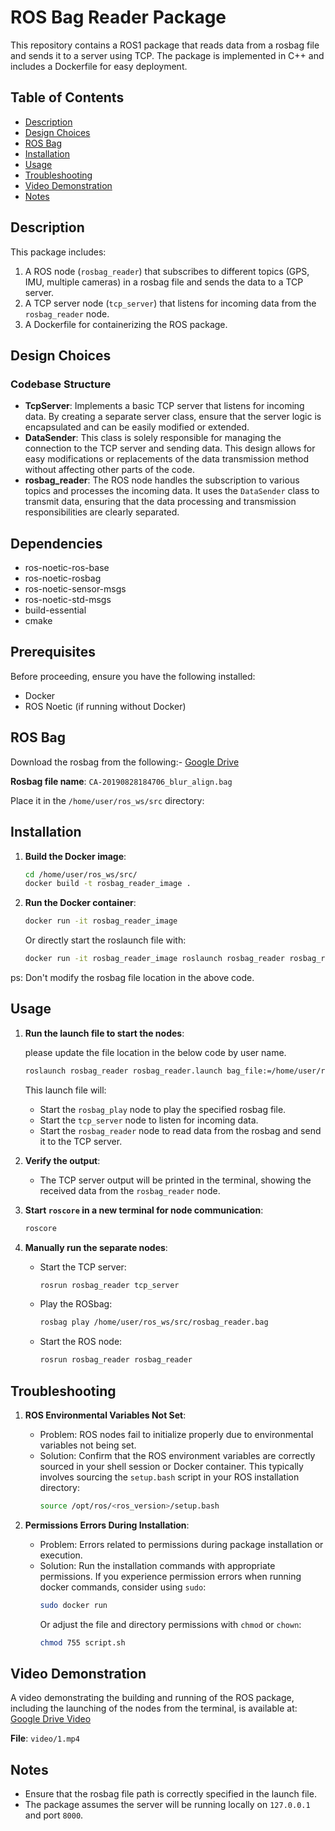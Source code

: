 # ROS Bag Reader Package

This repository contains a ROS1 package that reads data from a rosbag file and sends it to a server using TCP. 
The package is implemented in C++ and includes a Dockerfile for easy deployment.

## Table of Contents
- [Description](#description)
- [Design Choices](#design-choices)
- [ROS Bag](#ros-bag)
- [Installation](#installation)
- [Usage](#usage)
- [Troubleshooting](#troubleshooting)
- [Video Demonstration](#video-demonstration)
- [Notes](#notes)

## Description

This package includes:
1. A ROS node (`rosbag_reader`) that subscribes to different topics (GPS, IMU, multiple cameras) in a rosbag file and sends the data to a TCP server.
2. A TCP server node (`tcp_server`) that listens for incoming data from the `rosbag_reader` node.
3. A Dockerfile for containerizing the ROS package.

## Design Choices

### Codebase Structure
- **TcpServer**:
  Implements a basic TCP server that listens for incoming data. By creating a separate server class, ensure that the server logic is encapsulated and can be easily modified or extended.
- **DataSender**:
  This class is solely responsible for managing the connection to the TCP server and sending data. This design allows for easy modifications or replacements of the data transmission method without affecting other parts of the code.
- **rosbag_reader**:
  The ROS node handles the subscription to various topics and processes the incoming data. It uses the `DataSender` class to transmit data, ensuring that the data processing and transmission responsibilities are clearly separated.

## Dependencies

- ros-noetic-ros-base
- ros-noetic-rosbag
- ros-noetic-sensor-msgs
- ros-noetic-std-msgs
- build-essential
- cmake

## Prerequisites

Before proceeding, ensure you have the following installed:
- Docker
- ROS Noetic (if running without Docker)
  
## ROS Bag

Download the rosbag from the following:-
[Google Drive](https://drive.google.com/drive/folders/121qGshjIAAgGuKmm3uYHv3SwXey7lXd3)

**Rosbag file name**: `CA-20190828184706_blur_align.bag`

Place it in the `/home/user/ros_ws/src` directory:

## Installation

1. **Build the Docker image**:
    ```sh
    cd /home/user/ros_ws/src/
    docker build -t rosbag_reader_image .
    ```

2. **Run the Docker container**:
    ```sh
    docker run -it rosbag_reader_image
    ```
   Or directly start the roslaunch file with:
    ```sh
    docker run -it rosbag_reader_image roslaunch rosbag_reader rosbag_reader.launch bag_file:=/home/user/ros_ws/src/rosbag_reader.bag 
    ```
 ps: Don't modify the rosbag file location in the above code.
 
## Usage

1. **Run the launch file to start the nodes**:
   
   please update the file location in the below code by user name.
    ```sh
    roslaunch rosbag_reader rosbag_reader.launch bag_file:=/home/user/ros_ws/src/rosbag_reader.bag
    ```

    This launch file will:
    - Start the `rosbag_play` node to play the specified rosbag file.
    - Start the `tcp_server` node to listen for incoming data.
    - Start the `rosbag_reader` node to read data from the rosbag and send it to the TCP server.

3. **Verify the output**:
    - The TCP server output will be printed in the terminal, showing the received data from the `rosbag_reader` node.

4. **Start `roscore` in a new terminal for node communication**:
    ```sh
    roscore 
    ```

5. **Manually run the separate nodes**:
    - Start the TCP server:
        ```sh
        rosrun rosbag_reader tcp_server
        ```
    - Play the ROSbag:
        ```sh
        rosbag play /home/user/ros_ws/src/rosbag_reader.bag
        ```
    - Start the ROS node:
        ```sh
        rosrun rosbag_reader rosbag_reader
        ```

## Troubleshooting

1. **ROS Environmental Variables Not Set**:
    - Problem: ROS nodes fail to initialize properly due to environmental variables not being set.
    - Solution: Confirm that the ROS environment variables are correctly sourced in your shell session or Docker container. This typically involves sourcing the `setup.bash` script in your ROS installation directory:
        ```sh
        source /opt/ros/<ros_version>/setup.bash
        ```

2. **Permissions Errors During Installation**:
    - Problem: Errors related to permissions during package installation or execution.
    - Solution: Run the installation commands with appropriate permissions. If you experience permission errors when running docker commands, consider using `sudo`:
        ```sh
        sudo docker run
        ```
      Or adjust the file and directory permissions with `chmod` or `chown`:
        ```sh
        chmod 755 script.sh
        ```

## Video Demonstration

A video demonstrating the building and running of the ROS package, including the launching of the nodes from the terminal, is available at:
[Google Drive Video](https://drive.google.com/file/d/1_nqbWMQXQoI0ozgSerSH4irqSETlYjm6/view?usp=drive_link)

**File**: `video/1.mp4`

## Notes

- Ensure that the rosbag file path is correctly specified in the launch file.
- The package assumes the server will be running locally on `127.0.0.1` and port `8000`.

